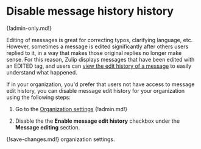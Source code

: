 # Disable message history history

{!admin-only.md!}

Editing of messages is great for correcting typos, clarifying
language, etc.  However, sometimes a message is edited significantly
after others users replied to it, in a way that makes those original
replies no longer make sense.  For this reason, Zulip displays
messages that have been edited with an EDITED tag, and users can
[view the edit history of a message](/help/view-a-messages-edit-history)
to easily understand what happened.

If in your organization, you'd prefer that users not have access to
message edit history, you can disable message edit history for your
organization using the following steps:

1. Go to the [Organization settings](/#organization/settings)
{!admin.md!}

2. Disable the the **Enable message edit history** checkbox under the
**Message editing** section.

{!save-changes.md!} organization settings.
